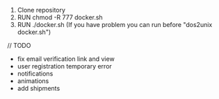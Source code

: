 1. Clone repository
2. RUN chmod -R 777 docker.sh 
3. RUN ./docker.sh (If you have problem you can run before "dos2unix docker.sh")

// TODO 
- fix email verification link and view
- user registration temporary error
- notifications
- animations
- add shipments
